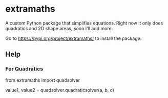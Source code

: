 # extramaths
 A custom Python package that simplifies equations. Right now it only does quadratics and 2D shape areas, soon I'll add more.

 Go to https://pypi.org/project/extramaths/ to install the package.

## Help

### For Quadratics
 from extramaths import quadsolver

 value1, value2 = quadsolver.quadraticsolver(a, b, c)